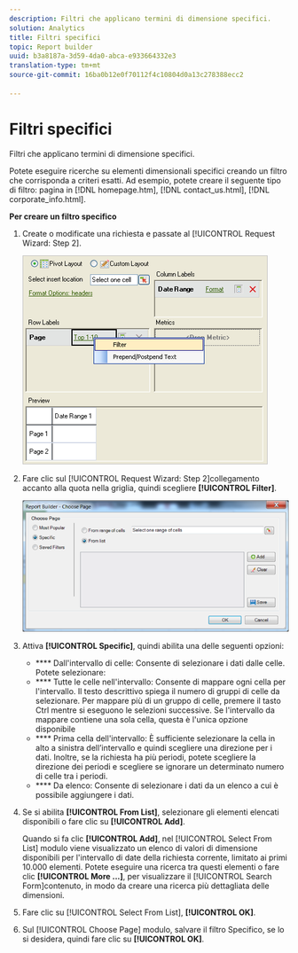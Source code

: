 ```yaml
---
description: Filtri che applicano termini di dimensione specifici.
solution: Analytics
title: Filtri specifici
topic: Report builder
uuid: b3a8187a-3d59-4da0-abca-e933664332e3
translation-type: tm+mt
source-git-commit: 16ba0b12e0f70112f4c10804d0a13c278388ecc2

---
```



# Filtri specifici

Filtri che applicano termini di dimensione specifici.

Potete eseguire ricerche su elementi dimensionali specifici creando un filtro che corrisponda a criteri esatti. Ad esempio, potete creare il seguente tipo di filtro: pagina in [!DNL homepage.htm], [!DNL contact_us.html], [!DNL corporate_info.html].

**Per creare un filtro specifico**

1. Create o modificate una richiesta e passate al [!UICONTROL Request Wizard: Step 2].

   ![Risultato passaggio](assets/dimension_filter.png)

1. Fare clic sul [!UICONTROL Request Wizard: Step 2]collegamento accanto alla quota nella griglia, quindi scegliere **[!UICONTROL Filter]**.

   ![Risultato passaggio](assets/choose_page_specific01.png)

1. Attiva **[!UICONTROL Specific]**, quindi abilita una delle seguenti opzioni:

   * **** Dall'intervallo di celle: Consente di selezionare i dati dalle celle. Potete selezionare:
   * **** Tutte le celle nell'intervallo: Consente di mappare ogni cella per l'intervallo. Il testo descrittivo spiega il numero di gruppi di celle da selezionare. Per mappare più di un gruppo di celle, premere il tasto Ctrl mentre si eseguono le selezioni successive. Se l'intervallo da mappare contiene una sola cella, questa è l'unica opzione disponibile
   * **** Prima cella dell'intervallo: È sufficiente selezionare la cella in alto a sinistra dell’intervallo e quindi scegliere una direzione per i dati. Inoltre, se la richiesta ha più periodi, potete scegliere la direzione dei periodi e scegliere se ignorare un determinato numero di celle tra i periodi.
   * **** Da elenco: Consente di selezionare i dati da un elenco a cui è possibile aggiungere i dati.
1. Se si abilita **[!UICONTROL From List]**, selezionare gli elementi elencati disponibili o fare clic su **[!UICONTROL Add]**.

   Quando si fa clic **[!UICONTROL Add]**, nel [!UICONTROL Select From List] modulo viene visualizzato un elenco di valori di dimensione disponibili per l'intervallo di date della richiesta corrente, limitato ai primi 10.000 elementi. Potete eseguire una ricerca tra questi elementi o fare clic **[!UICONTROL More ...]**, per visualizzare il [!UICONTROL Search Form]contenuto, in modo da creare una ricerca più dettagliata delle dimensioni.
1. Fare clic su [!UICONTROL Select From List], **[!UICONTROL OK]**.
1. Sul [!UICONTROL Choose Page] modulo, salvare il filtro Specifico, se lo si desidera, quindi fare clic su **[!UICONTROL OK]**.
